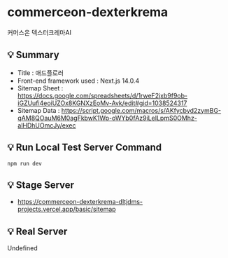 # commerceon-dexterkrema
커머스온 덱스터크레마AI

## 💡 Summary
- Title : 애드플로러
- Front-end framework used : Next.js 14.0.4
- Sitemap Sheet : https://docs.google.com/spreadsheets/d/1rweF2jxb9f9ob-iGZUufi4eoiUZOx8KGNXzEoMv-Avk/edit#gid=1038524317
- Sitemap Data : https://script.google.com/macros/s/AKfycbyd2zymBG-qAM8QOauM6M0agFkbwK1Wp-oWYb0fAz9iLeILpmS0OMhz-alHDhUOmcJy/exec

## 💡 Run Local Test Server Command
```
npm run dev
```

## 💡 Stage Server
- https://commerceon-dexterkrema-dltjdms-projects.vercel.app/basic/sitemap

## 💡 Real Server
Undefined
